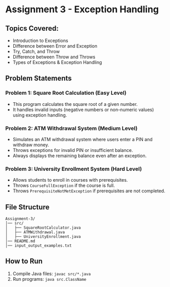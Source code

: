 # Assignment 3 - Exception Handling

## Topics Covered:
- Introduction to Exceptions
- Difference between Error and Exception
- Try, Catch, and Throw
- Difference between Throw and Throws
- Types of Exceptions & Exception Handling

## Problem Statements

### Problem 1: Square Root Calculation (Easy Level)
- This program calculates the square root of a given number.
- It handles invalid inputs (negative numbers or non-numeric values) using exception handling.

### Problem 2: ATM Withdrawal System (Medium Level)
- Simulates an ATM withdrawal system where users enter a PIN and withdraw money.
- Throws exceptions for invalid PIN or insufficient balance.
- Always displays the remaining balance even after an exception.

### Problem 3: University Enrollment System (Hard Level)
- Allows students to enroll in courses with prerequisites.
- Throws `CourseFullException` if the course is full.
- Throws `PrerequisiteNotMetException` if prerequisites are not completed.

## File Structure
```
Assignment-3/
│── src/
│   ├── SquareRootCalculator.java
│   ├── ATMWithdrawal.java
│   ├── UniversityEnrollment.java
│── README.md
│── input_output_examples.txt
```

## How to Run
1. Compile Java files: `javac src/*.java`
2. Run programs: `java src.ClassName`
